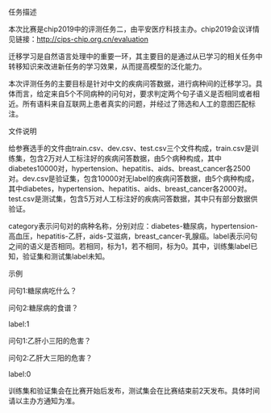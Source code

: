 任务描述

 

本次比赛是chip2019中的评测任务二，由平安医疗科技主办。chip2019会议详情见链接：http://cips-chip.org.cn/evaluation

 

迁移学习是自然语言处理中的重要一环，其主要目的是通过从已学习的相关任务中转移知识来改进新任务的学习效果，从而提高模型的泛化能力。

 

本次评测任务的主要目标是针对中文的疾病问答数据，进行病种间的迁移学习。具体而言，给定来自5个不同病种的问句对，要求判定两个句子语义是否相同或者相近。所有语料来自互联网上患者真实的问题，并经过了筛选和人工的意图匹配标注。

 

文件说明

 

给参赛选手的文件由train.csv、dev.csv、test.csv三个文件构成，train.csv是训练集，包含2万对人工标注好的疾病问答数据，由5个病种构成，其中diabetes10000对，hypertension、hepatitis、aids、breast_cancer各2500对。dev.csv是验证集，包含10000对无label的疾病问答数据，由5个病种构成，其中diabetes，hypertension、hepatitis、aids、breast_cancer各2000对。test.csv是测试集，包含5万对人工标注好的疾病问答数据，其中只有部分数据供验证。

 

category表示问句对的病种名称，分别对应：diabetes-糖尿病，hypertension-高血压，hepatitis-乙肝，aids-艾滋病，breast_cancer-乳腺癌。label表示问句之间的语义是否相同。若相同，标为1，若不相同，标为0。其中，训练集label已知，验证集和测试集label未知。

 

示例​

 

​问句1:糖尿病吃什么？

问句2:糖尿病的食谱？

label:1

 

问句1:乙肝小三阳的危害？

问句2:乙肝大三阳的危害？

label:0

 

训练集和验证集会在比赛开始后发布，测试集会在比赛结束前2天发布。具体时间请以主办方通知为准。
